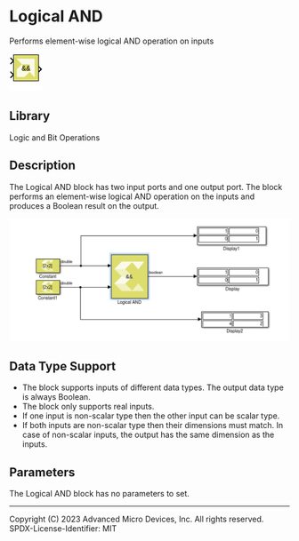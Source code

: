 # Logical AND

Performs element-wise logical AND operation on inputs

![](./Images/block.png)

## Library

Logic and Bit Operations

## Description

The Logical AND block has two input ports and one output port. The block
performs an element-wise logical AND operation on the inputs and
produces a Boolean result on the output.


![](./Images/uxx1532103642785.png)

## Data Type Support

- The block supports inputs of different data types. The output data
  type is always Boolean.
- The block only supports real inputs.
- If one input is non-scalar type then the other input can be scalar
  type.
- If both inputs are non-scalar type then their dimensions must match.
  In case of non-scalar inputs, the output has the same dimension as the
  inputs.

## Parameters

The Logical AND block has no parameters to set.

--------------
Copyright (C) 2023 Advanced Micro Devices, Inc. All rights reserved.
SPDX-License-Identifier: MIT
